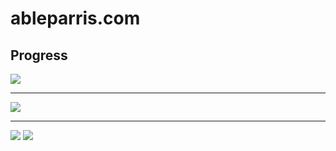 # ableparris.com

## Progress

![](http://dstry.it/TWJM/image.png)

---

![](http://dstry.it/TWMz/image.png)

---

![](http://dstry.it/TWMi/image.png)
![](http://dstry.it/TW7j/image.png)
